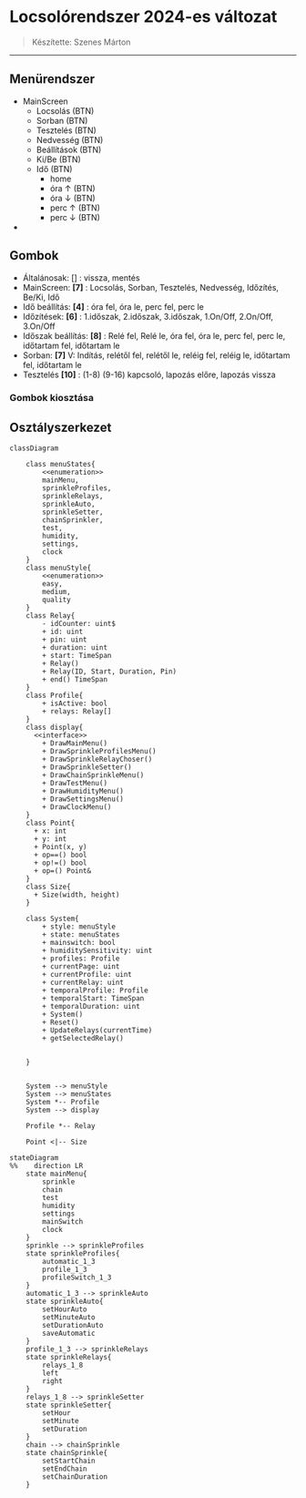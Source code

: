 # Locsolórendszer 2024-es változat

> Készítette: Szenes Márton

---

## Menürendszer

- MainScreen
  - Locsolás (BTN)
  - Sorban (BTN)
  - Tesztelés (BTN)
  - Nedvesség (BTN)
  - Beállítások (BTN)
  - Ki/Be (BTN)
  - Idő (BTN)
    - home
    - óra ↑ (BTN)
    - óra ↓ (BTN)
    - perc ↑ (BTN)
    - perc ↓ (BTN)
-

## Gombok

- Általánosak: [] : vissza, mentés
- MainScreen: **[7]** : Locsolás, Sorban, Tesztelés, Nedvesség, Időzítés, Be/Ki, Idő
- Idő beállítás: **[4]** : óra fel, óra le, perc fel, perc le
- Időzítések: **[6]** : 1.időszak, 2.időszak, 3.időszak, 1.On/Off, 2.On/Off, 3.On/Off
- Időszak beállítás: **[8]** : Relé fel, Relé le, óra fel, óra le, perc fel, perc le, időtartam fel, időtartam le
- Sorban: **[7]** V: Indítás, relétől fel, relétől le, reléig fel, reléig le, időtartam fel, időtartam le
- Tesztelés **[10]** : (1-8) (9-16) kapcsoló, lapozás előre, lapozás vissza

### Gombok kiosztása

## Osztályszerkezet

```mermaid
classDiagram

    class menuStates{
        <<enumeration>>
        mainMenu, 
        sprinkleProfiles, 
        sprinkleRelays, 
        sprinkleAuto,
        sprinkleSetter,
        chainSprinkler,
        test,
        humidity,
        settings,
        clock
    }
    class menuStyle{
        <<enumeration>>
        easy,
        medium,
        quality
    }
    class Relay{
        - idCounter: uint$
        + id: uint
        + pin: uint
        + duration: uint 
        + start: TimeSpan
        + Relay()
        + Relay(ID, Start, Duration, Pin)
        + end() TimeSpan
    }
    class Profile{
        + isActive: bool
        + relays: Relay[]
    }
    class display{
      <<interface>>
        + DrawMainMenu()
        + DrawSprinkleProfilesMenu()
        + DrawSprinkleRelayChoser()
        + DrawSprinkleSetter()
        + DrawChainSprinkleMenu()
        + DrawTestMenu()
        + DrawHumidityMenu()
        + DrawSettingsMenu()
        + DrawClockMenu()
    }
    class Point{
      + x: int
      + y: int
      + Point(x, y)
      + op==() bool
      + op!=() bool
      + op=() Point&
    }
    class Size{
      + Size(width, height)
    }
    
    class System{
        + style: menuStyle
        + state: menuStates
        + mainswitch: bool
        + humiditySensitivity: uint
        + profiles: Profile
        + currentPage: uint
        + currentProfile: uint
        + currentRelay: uint
        + temporalProfile: Profile
        + temporalStart: TimeSpan
        + temporalDuration: uint
        + System()
        + Reset()
        + UpdateRelays(currentTime)
        + getSelectedRelay()
        
        
    }
    
    
    System --> menuStyle
    System --> menuStates
    System *-- Profile
    System --> display
    
    Profile *-- Relay
    
    Point <|-- Size

```


```mermaid
stateDiagram
%%    direction LR
    state mainMenu{
        sprinkle
        chain
        test
        humidity
        settings
        mainSwitch
        clock
    }
    sprinkle --> sprinkleProfiles
    state sprinkleProfiles{
        automatic_1_3
        profile_1_3
        profileSwitch_1_3
    }
    automatic_1_3 --> sprinkleAuto
    state sprinkleAuto{
        setHourAuto
        setMinuteAuto
        setDurationAuto
        saveAutomatic
    }
    profile_1_3 --> sprinkleRelays
    state sprinkleRelays{
        relays_1_8
        left
        right
    }
    relays_1_8 --> sprinkleSetter
    state sprinkleSetter{
        setHour
        setMinute
        setDuration
    }
    chain --> chainSprinkle
    state chainSprinkle{
        setStartChain
        setEndChain
        setChainDuration
    }
    
```


